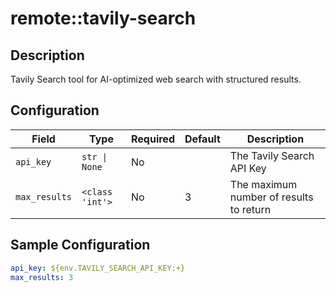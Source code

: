 # remote::tavily-search

## Description

Tavily Search tool for AI-optimized web search with structured results.

## Configuration

| Field | Type | Required | Default | Description |
|-------|------|----------|---------|-------------|
| `api_key` | `str \| None` | No |  | The Tavily Search API Key |
| `max_results` | `<class 'int'>` | No | 3 | The maximum number of results to return |

## Sample Configuration

```yaml
api_key: ${env.TAVILY_SEARCH_API_KEY:+}
max_results: 3

```


